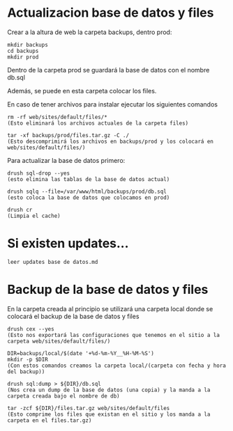 # Actualizacion base de datos y files

Crear a la altura de web la carpeta backups, dentro prod:

    mkdir backups
    cd backups
    mkdir prod

Dentro de la carpeta prod se guardará la base de datos con el nombre db.sql

Además, se puede en esta carpeta colocar los files.

En caso de tener archivos para instalar ejecutar los siguientes comandos

    rm -rf web/sites/default/files/* 
    (Esto eliminará los archivos actuales de la carpeta files)

    tar -xf backups/prod/files.tar.gz -C ./
    (Esto descomprimirá los archivos en backups/prod y los colocará en web/sites/default/files/)
  
Para actualizar la base de datos primero:

    drush sql-drop --yes
    (esto elimina las tablas de la base de datos actual)

    drush sqlq --file=/var/www/html/backups/prod/db.sql
    (esto coloca la base de datos que colocamos en prod)

    drush cr
    (Limpia el cache)

# Si existen updates...

    leer updates base de datos.md


# Backup de la base de datos y files

En la carpeta creada al principio se utilizará una carpeta local donde se colocará el backup de la base de datos y files

    drush cex --yes
    (Esto nos exportará las configuraciones que tenemos en el sitio a la carpeta web/sites/default/files/)
  
    DIR=backups/local/$(date '+%d-%m-%Y__%H-%M-%S')
    mkdir -p $DIR
    (Con estos comandos creamos la carpeta local/(carpeta con fecha y hora del backup))

    drush sql:dump > ${DIR}/db.sql
    (Nos crea un dump de la base de datos (una copia) y la manda a la carpeta creada bajo el nombre de db)

    tar -zcf ${DIR}/files.tar.gz web/sites/default/files
    (Esto comprime los files que existan en el sitio y los manda a la carpeta en el files.tar.gz)

